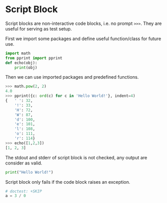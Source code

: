 # Script Block
Script blocks are non-interactive code blocks, i.e. no prompt `>>>`. They are useful for serving as test setup.

First we import some packages and define useful function/class for future use.
```python
import math
from pprint import pprint
def echo(obj):
    print(obj)
```

Then we can use imported packages and predefined functions.
```python
>>> math.pow(2, 2)
4.0
>>> pprint({c: ord(c) for c in 'Hello World!'}, indent=4)
{   ' ': 32,
    '!': 33,
    'H': 72,
    'W': 87,
    'd': 100,
    'e': 101,
    'l': 108,
    'o': 111,
    'r': 114}
>>> echo([1,2,3])
[1, 2, 3]
```

The stdout and stderr of script block is not checked, any output are consider as valid.
```python
print("Hello World!")
```

Script block only fails if the code block raises an exception.
```python
# doctest: +SKIP
a = 3 / 0
```

